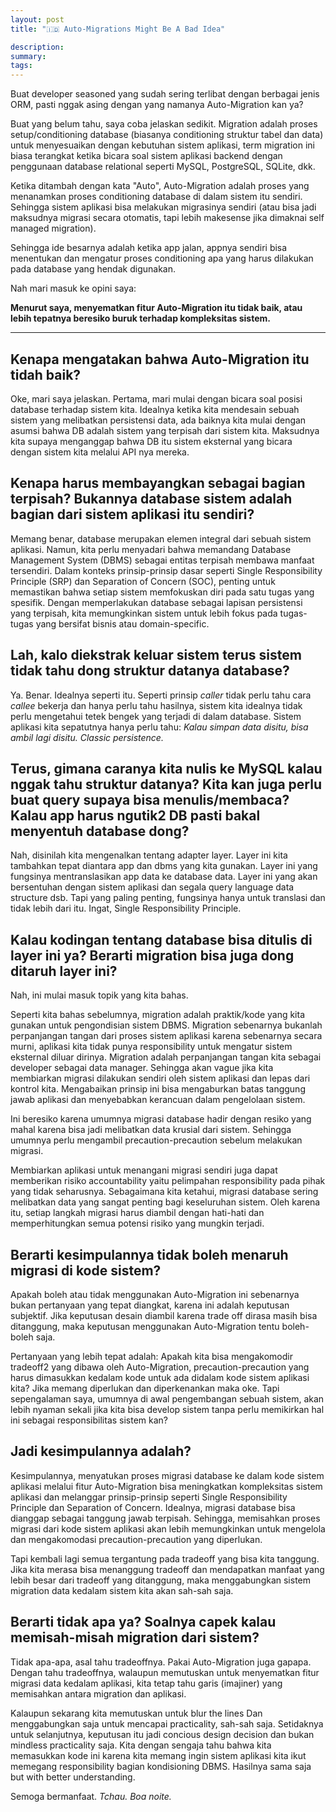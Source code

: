 ```yaml
---
layout: post
title: "🇮🇩 Auto-Migrations Might Be A Bad Idea"

description:
summary:
tags:
---
```


Buat developer seasoned yang sudah sering terlibat dengan berbagai jenis ORM, pasti nggak asing dengan yang namanya Auto-Migration kan ya?

Buat yang belum tahu, saya coba jelaskan sedikit. Migration adalah proses setup/conditioning database (biasanya conditioning struktur tabel dan data) untuk menyesuaikan dengan kebutuhan sistem aplikasi, term migration ini biasa terangkat ketika bicara soal sistem aplikasi backend dengan penggunaan database relational seperti MySQL, PostgreSQL, SQLite, dkk. 

Ketika ditambah dengan kata "Auto", Auto-Migration adalah proses yang menanamkan proses conditioning database di dalam sistem itu sendiri. Sehingga sistem aplikasi bisa melakukan migrasinya sendiri (atau bisa jadi maksudnya migrasi secara otomatis, tapi lebih makesense jika dimaknai self managed migration).

Sehingga ide besarnya adalah ketika app jalan, appnya sendiri bisa menentukan dan mengatur proses conditioning apa yang harus dilakukan pada database yang hendak digunakan.

Nah mari masuk ke opini saya:

**Menurut saya, menyematkan fitur Auto-Migration itu tidak baik, atau lebih tepatnya beresiko buruk terhadap kompleksitas sistem.**

---

## Kenapa mengatakan bahwa Auto-Migration itu tidah baik?

Oke, mari saya jelaskan. Pertama, mari mulai dengan bicara soal posisi database terhadap sistem kita. Idealnya ketika kita mendesain sebuah sistem yang melibatkan persistensi data, ada baiknya kita mulai dengan asumsi bahwa DB adalah sistem yang terpisah dari sistem kita. Maksudnya kita supaya menganggap bahwa DB itu sistem eksternal yang bicara dengan sistem kita melalui API nya mereka. 

## Kenapa harus membayangkan sebagai bagian terpisah? Bukannya database sistem adalah bagian dari sistem aplikasi itu sendiri?

Memang benar, database merupakan elemen integral dari sebuah sistem aplikasi. Namun, kita perlu menyadari bahwa memandang Database Management System (DBMS) sebagai entitas terpisah membawa manfaat tersendiri. Dalam konteks prinsip-prinsip dasar seperti Single Responsibility Principle (SRP) dan Separation of Concern (SOC), penting untuk memastikan bahwa setiap sistem memfokuskan diri pada satu tugas yang spesifik. Dengan memperlakukan database sebagai lapisan persistensi yang terpisah, kita memungkinkan sistem untuk lebih fokus pada tugas-tugas yang bersifat bisnis atau domain-specific.

## Lah, kalo diekstrak keluar sistem terus sistem tidak tahu dong struktur datanya database?

Ya. Benar. Idealnya seperti itu. Seperti prinsip *caller* tidak perlu tahu cara *callee* bekerja dan hanya perlu tahu hasilnya, sistem kita idealnya tidak perlu mengetahui tetek bengek yang terjadi di dalam database. Sistem aplikasi  kita sepatutnya hanya perlu tahu: *Kalau simpan data disitu, bisa ambil lagi disitu.* *Classic persistence.*

## Terus, gimana caranya kita nulis ke MySQL kalau nggak tahu struktur datanya? Kita kan juga perlu buat query supaya bisa menulis/membaca? Kalau app harus ngutik2 DB pasti bakal menyentuh database dong?

Nah, disinilah kita mengenalkan tentang adapter layer. Layer ini kita tambahkan tepat diantara app dan dbms yang kita gunakan. Layer ini yang fungsinya mentranslasikan app data ke database data. Layer ini yang akan bersentuhan dengan sistem aplikasi dan segala query language data structure dsb. Tapi yang paling penting, fungsinya hanya untuk translasi dan tidak lebih dari itu. Ingat, Single Responsibility Principle.

## Kalau kodingan tentang database bisa ditulis di layer ini ya? Berarti migration bisa juga dong ditaruh layer ini?

Nah, ini mulai masuk topik yang kita bahas.

Seperti kita bahas sebelumnya, migration adalah praktik/kode yang kita gunakan untuk pengondisian sistem DBMS. Migration sebenarnya bukanlah perpanjangan tangan dari proses sistem aplikasi karena sebenarnya secara murni, aplikasi kita tidak punya responsibility untuk mengatur sistem eksternal diluar dirinya. Migration adalah perpanjangan tangan kita sebagai developer sebagai data manager. Sehingga akan vague jika kita membiarkan migrasi dilakukan sendiri oleh sistem aplikasi dan lepas dari kontrol kita. Mengabaikan prinsip ini bisa mengaburkan batas tanggung jawab aplikasi dan menyebabkan kerancuan dalam pengelolaan sistem.

Ini beresiko karena umumnya migrasi database hadir dengan resiko yang mahal karena bisa jadi melibatkan data krusial dari sistem. Sehingga umumnya perlu mengambil precaution-precaution sebelum melakukan migrasi.

Membiarkan aplikasi untuk menangani migrasi sendiri juga dapat memberikan risiko accountability yaitu pelimpahan responsibility pada pihak yang tidak seharusnya. Sebagaimana kita ketahui, migrasi database sering melibatkan data yang sangat penting bagi keseluruhan sistem. Oleh karena itu, setiap langkah migrasi harus diambil dengan hati-hati dan memperhitungkan semua potensi risiko yang mungkin terjadi.

## Berarti kesimpulannya tidak boleh menaruh migrasi di kode sistem?

Apakah boleh atau tidak menggunakan Auto-Migration ini sebenarnya bukan pertanyaan yang tepat diangkat, karena ini adalah keputusan subjektif. Jika keputusan desain diambil karena trade off dirasa masih bisa ditanggung, maka keputusan menggunakan Auto-Migration tentu boleh-boleh saja.

Pertanyaan yang lebih tepat adalah: Apakah kita bisa mengakomodir tradeoff2 yang dibawa oleh Auto-Migration, precaution-precaution yang harus dimasukkan kedalam kode untuk ada didalam kode sistem aplikasi kita? Jika memang diperlukan dan diperkenankan maka oke. Tapi sepengalaman saya, umumnya di awal pengembangan sebuah sistem, akan lebih nyaman sekali jika kita bisa develop sistem tanpa perlu memikirkan hal ini sebagai responsibilitas sistem kan?

## Jadi kesimpulannya adalah?

Kesimpulannya, menyatukan proses migrasi database ke dalam kode sistem aplikasi melalui fitur Auto-Migration bisa meningkatkan kompleksitas sistem aplikasi dan melanggar prinsip-prinsip seperti Single Responsibility Principle dan Separation of Concern. Idealnya, migrasi database bisa dianggap sebagai tanggung jawab terpisah. Sehingga, memisahkan proses migrasi dari kode sistem aplikasi akan lebih memungkinkan untuk mengelola dan mengakomodasi precaution-precaution yang diperlukan.

Tapi kembali lagi semua tergantung pada tradeoff yang bisa kita tanggung. Jika kita merasa bisa menanggung tradeoff dan mendapatkan manfaat yang lebih besar dari tradeoff yang ditanggung, maka menggabungkan sistem migration data kedalam sistem kita akan sah-sah saja. 

## Berarti tidak apa ya? Soalnya capek kalau memisah-misah migration dari sistem?

Tidak apa-apa, asal tahu tradeoffnya. Pakai Auto-Migration juga gapapa. Dengan tahu tradeoffnya, walaupun memutuskan untuk menyematkan fitur migrasi data kedalam aplikasi, kita tetap tahu garis (imajiner) yang memisahkan antara migration dan aplikasi.

Kalaupun sekarang kita memutuskan untuk blur the lines Dan menggabungkan saja untuk mencapai practicality, sah-sah saja. Setidaknya untuk selanjutnya, keputusan itu jadi concious design decision dan bukan mindless practicality saja. Kita dengan sengaja tahu bahwa kita memasukkan kode ini karena kita memang ingin sistem aplikasi kita ikut memegang responsibility bagian kondisioning DBMS. Hasilnya sama saja but with better understanding.

Semoga bermanfaat. *Tchau. Boa noite.*